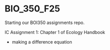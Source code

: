 # BIO_350_F25

Starting our BOI350 assignments repo.

IC Assignment 1: Chapter 1 of Ecology Handbook
- making a difference equation